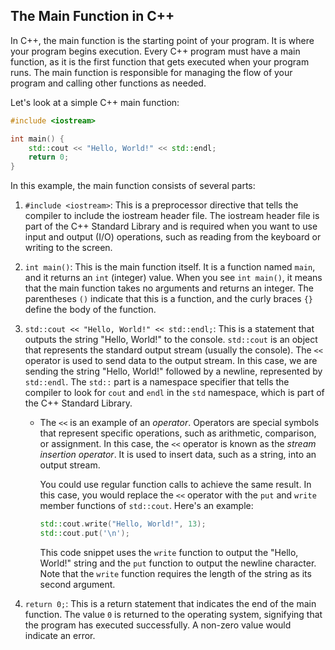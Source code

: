 ## The Main Function in C++

In C++, the main function is the starting point of your program. It is where your program begins execution. Every C++ program must have a main function, as it is the first function that gets executed when your program runs. The main function is responsible for managing the flow of your program and calling other functions as needed.

Let's look at a simple C++ main function:

```cpp
#include <iostream>

int main() {
    std::cout << "Hello, World!" << std::endl;
    return 0;
}
```

In this example, the main function consists of several parts:

1. `#include <iostream>`: This is a preprocessor directive that tells the compiler to include the iostream header file. The iostream header file is part of the C++ Standard Library and is required when you want to use input and output (I/O) operations, such as reading from the keyboard or writing to the screen.

2. `int main()`: This is the main function itself. It is a function named `main`, and it returns an `int` (integer) value. When you see `int main()`, it means that the main function takes no arguments and returns an integer. The parentheses `()` indicate that this is a function, and the curly braces `{}` define the body of the function.

3. `std::cout << "Hello, World!" << std::endl;`: This is a statement that outputs the string "Hello, World!" to the console. `std::cout` is an object that represents the standard output stream (usually the console). The `<<` operator is used to send data to the output stream. In this case, we are sending the string "Hello, World!" followed by a newline, represented by `std::endl`. The `std::` part is a namespace specifier that tells the compiler to look for `cout` and `endl` in the `std` namespace, which is part of the C++ Standard Library.

    -  The `<<` is an example of an *operator*. Operators are special symbols that represent specific operations, such as arithmetic, comparison, or assignment. In this case, the `<<` operator is known as the *stream insertion operator*. It is used to insert data, such as a string, into an output stream.

        You could use regular function calls to achieve the same result. In this case, you would replace the `<<` operator with the `put` and `write` member functions of `std::cout`. Here's an example:

        ```cpp
        std::cout.write("Hello, World!", 13);
        std::cout.put('\n');
        ```

        This code snippet uses the `write` function to output the "Hello, World!" string and the `put` function to output the newline character. Note that the `write` function requires the length of the string as its second argument.

4. `return 0;`: This is a return statement that indicates the end of the main function. The value `0` is returned to the operating system, signifying that the program has executed successfully. A non-zero value would indicate an error.